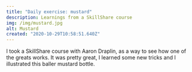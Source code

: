 ```yaml
---
title: "Daily exercise: mustard"
description: Learnings from a SkillShare course
img: /img/mustard.jpg
alt: Mustard
created: "2020-10-29T10:58:51.640Z"
---
```


I took a SkillShare course with Aaron Draplin, as a way to see how one of the greats works. It was pretty great, I learned some new tricks and I illustrated this baller mustard bottle. 